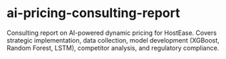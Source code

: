 # ai-pricing-consulting-report
Consulting report on AI-powered dynamic pricing for HostEase. Covers strategic implementation, data collection, model development (XGBoost, Random Forest, LSTM), competitor analysis, and regulatory compliance.
